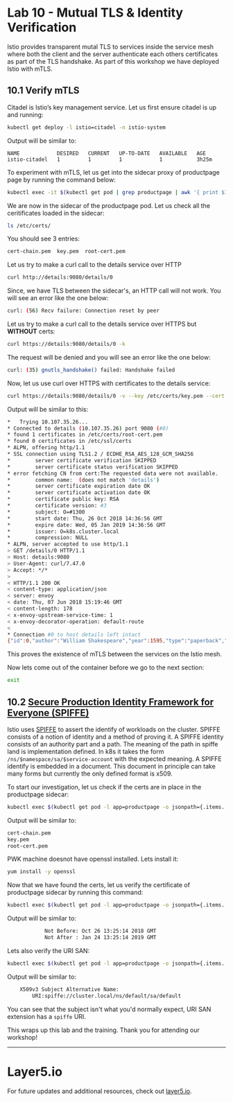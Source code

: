 # Lab 10 - Mutual TLS & Identity Verification

Istio provides transparent mutal TLS to services inside the service mesh where both the client and the server authenticate each others certificates as part of the TLS handshake. As part of this workshop we have deployed Istio with mTLS.

## 10.1 Verify mTLS
Citadel is Istio’s key management service. Let us first ensure citadel is up and running:
```sh
kubectl get deploy -l istio=citadel -n istio-system
```
Output will be similar to:
```
NAME            DESIRED   CURRENT   UP-TO-DATE   AVAILABLE   AGE
istio-citadel   1         1         1            1           3h25m
```

To experiment with mTLS, let us get into the sidecar proxy of productpage page by running the command below:
```sh
kubectl exec -it $(kubectl get pod | grep productpage | awk '{ print $1 }') -c istio-proxy -- /bin/bash
```

We are now in the sidecar of the productpage pod. Let us check all the ceritificates loaded in the sidecar:
```sh
ls /etc/certs/
```

You should see 3 entries:
```sh
cert-chain.pem  key.pem  root-cert.pem
```

Let us try to make a curl call to the details service over HTTP
```sh
curl http://details:9080/details/0
```

Since, we have TLS between the sidecar's, an HTTP call will not work. You will see an error like the one below:
```sh
curl: (56) Recv failure: Connection reset by peer
```

Let us try to make a curl call to the details service over HTTPS but **WITHOUT** certs:
```sh
curl https://details:9080/details/0 -k
```

The request will be denied and you will see an error like the one below:
```sh
curl: (35) gnutls_handshake() failed: Handshake failed
```

Now, let us use curl over HTTPS with certificates to the details service:
```sh
curl https://details:9080/details/0 -v --key /etc/certs/key.pem --cert /etc/certs/cert-chain.pem --cacert /etc/certs/root-cert.pem -k
```

Output will be similar to this:
```sh
*   Trying 10.107.35.26...
* Connected to details (10.107.35.26) port 9080 (#0)
* found 1 certificates in /etc/certs/root-cert.pem
* found 0 certificates in /etc/ssl/certs
* ALPN, offering http/1.1
* SSL connection using TLS1.2 / ECDHE_RSA_AES_128_GCM_SHA256
*        server certificate verification SKIPPED
*        server certificate status verification SKIPPED
* error fetching CN from cert:The requested data were not available.
*        common name:  (does not match 'details')
*        server certificate expiration date OK
*        server certificate activation date OK
*        certificate public key: RSA
*        certificate version: #3
*        subject: O=#1300
*        start date: Thu, 26 Oct 2018 14:36:56 GMT
*        expire date: Wed, 05 Jan 2019 14:36:56 GMT
*        issuer: O=k8s.cluster.local
*        compression: NULL
* ALPN, server accepted to use http/1.1
> GET /details/0 HTTP/1.1
> Host: details:9080
> User-Agent: curl/7.47.0
> Accept: */*
>
< HTTP/1.1 200 OK
< content-type: application/json
< server: envoy
< date: Thu, 07 Jun 2018 15:19:46 GMT
< content-length: 178
< x-envoy-upstream-service-time: 1
< x-envoy-decorator-operation: default-route
<
* Connection #0 to host details left intact
{"id":0,"author":"William Shakespeare","year":1595,"type":"paperback","pages":200,"publisher":"PublisherA","language":"English","ISBN-10":"1234567890","ISBN-13":"123-1234567890"}
```

This proves the existence of mTLS between the services on the Istio mesh.

Now lets come out of the container before we go to the next section:

```sh
exit
```


## 10.2 [Secure Production Identity Framework for Everyone (SPIFFE)](https://spiffe.io/)

Istio uses [SPIFFE](https://spiffe.io/) to assert the identify of workloads on the cluster. SPIFFE consists of a notion of identity and a method of proving it. A SPIFFE identity consists of an authority part and a path. The meaning of the path in spiffe land is implementation defined. In k8s it takes the form `/ns/$namespace/sa/$service-account` with the expected meaning. A SPIFFE identify is embedded in a document. This document in principle can take many forms but currently the only defined format is x509.


To start our investigation, let us check if the certs are in place in the productpage sidecar:
```sh
kubectl exec $(kubectl get pod -l app=productpage -o jsonpath={.items..metadata.name}) -c istio-proxy -- ls /etc/certs
```
Output will be similar to:
```sh
cert-chain.pem
key.pem
root-cert.pem
```

PWK machine doesnot have openssl installed. Lets install it:
```sh
yum install -y openssl
```

Now that we have found the certs, let us verify the certificate of productpage sidecar by running this command:
```sh
kubectl exec $(kubectl get pod -l app=productpage -o jsonpath={.items..metadata.name}) -c istio-proxy -- cat /etc/certs/cert-chain.pem | openssl x509 -text -noout  | grep Validity -A 2
```

Output will be similar to:
```sh
            Not Before: Oct 26 13:25:14 2018 GMT
            Not After : Jan 24 13:25:14 2019 GMT
```

Lets also verify the URI SAN:
```sh
kubectl exec $(kubectl get pod -l app=productpage -o jsonpath={.items..metadata.name}) -c istio-proxy -- cat /etc/certs/cert-chain.pem | openssl x509 -text -noout  | grep 'Subject Alternative Name' -A 1
```

Output will be similar to:
```sh
    X509v3 Subject Alternative Name:
        URI:spiffe://cluster.local/ns/default/sa/default
```
You can see that the subject isn't what you'd normally expect, URI SAN extension has a `spiffe` URI.

This wraps up this lab and the training. Thank you for attending our workshop!

---

# Layer5.io
For future updates and additional resources, check out [layer5.io](https://layer5.io).